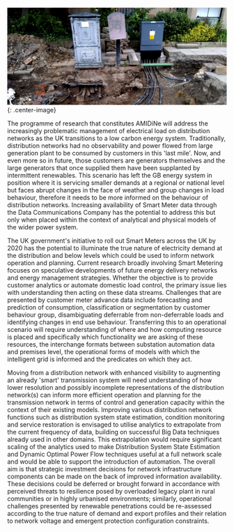 ![](/assets/images/lv.jpg){: .center-image}

The programme of research that constitutes AMIDiNe will address the increasingly problematic management of electrical load on distribution networks as the UK transitions to a low carbon energy system. Traditionally, distribution networks had no observability and power flowed from large generation plant to be consumed by customers in this 'last mile'. Now, and even more so in future, those customers are generators themselves and the large generators that once supplied them have been supplanted by intermittent renewables. This scenario has left the GB energy system in position where it is servicing smaller demands at a regional or national level but faces abrupt changes in the face of weather and group changes in load behaviour, therefore it needs to be more informed on the behaviour of distribution networks. Increasing availability of Smart Meter data through the Data Communications Company has the potential to address this but only when placed within the context of analytical and physical models of the wider power system.

The UK government's initiative to roll out Smart Meters across the UK by 2020 has the potential to illuminate the true nature of electricity demand at the distribution and below levels which could be used to inform network operation and planning. Current research broadly involving Smart Metering focuses on speculative developments of future energy delivery networks and energy management strategies. Whether the objective is to provide customer analytics or automate domestic load control, the primary issue lies with understanding then acting on these data streams. Challenges that are presented by customer meter advance data include forecasting and prediction of consumption, classification or segmentation by customer behaviour group, disambiguating deferrable from non-deferrable loads and identifying changes in end use behaviour. Transferring this to an operational scenario will require understanding of where and how computing resource is placed and specifically which functionality we are asking of these resources, the interchange formats between substation automation data and premises level, the operational forms of models with which the intelligent grid is informed and the predicates on which they act.

Moving from a distribution network with enhanced visibility to augmenting an already 'smart' transmission system will need understanding of how lower resolution and possibly incomplete representations of the distribution network(s) can inform more efficient operation and planning for the transmission network in terms of control and generation capacity within the context of their existing models. Improving various distribution network functions such as distribution system state estimation, condition monitoring and service restoration is envisaged to utilise analytics to extrapolate from the current frequency of data, building on successful Big Data techniques already used in other domains. This extrapolation would require significant scaling of the analytics used to make Distribution System State Estimation and Dynamic Optimal Power Flow techniques useful at a full network scale and would be able to support the introduction of automation. The overall aim is that strategic investment decisions for network infrastructure components can be made on the back of improved information availability. These decisions could be deferred or brought forward in accordance with perceived threats to resilience posed by overloaded legacy plant in rural communities or in highly urbanised environments; similarly, operational challenges presented by renewable penetrations could be re-assessed according to the true nature of demand and export profiles and their relation to network voltage and emergent protection configuration constraints.
